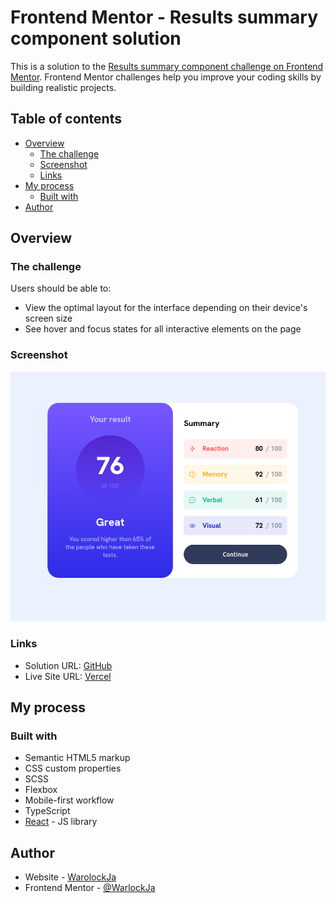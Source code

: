 # Frontend Mentor - Results summary component solution

This is a solution to the [Results summary component challenge on Frontend Mentor](https://www.frontendmentor.io/challenges/results-summary-component-CE_K6s0maV). Frontend Mentor challenges help you improve your coding skills by building realistic projects. 

## Table of contents

- [Overview](#overview)
  - [The challenge](#the-challenge)
  - [Screenshot](#screenshot)
  - [Links](#links)
- [My process](#my-process)
  - [Built with](#built-with)
- [Author](#author)

## Overview

### The challenge

Users should be able to:

- View the optimal layout for the interface depending on their device's screen size
- See hover and focus states for all interactive elements on the page

### Screenshot

![](./public/assets/images/screenshot.png)

### Links

- Solution URL: [GitHub](https://github.com/WarlockJa/results-summary)
- Live Site URL: [Vercel](https://results-summary-eta.vercel.app)

## My process

### Built with

- Semantic HTML5 markup
- CSS custom properties
- SCSS
- Flexbox
- Mobile-first workflow
- TypeScript
- [React](https://reactjs.org/) - JS library

## Author

- Website - [WarolockJa](https://warlockja.ru)
- Frontend Mentor - [@WarlockJa](https://www.frontendmentor.io/profile/WarlockJa)
